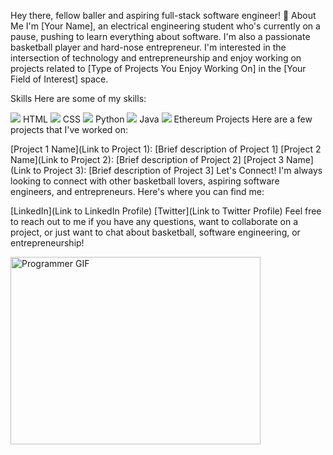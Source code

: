 Hey there, fellow baller and aspiring full-stack software engineer! 👋
About Me
I'm [Your Name], an electrical engineering student who's currently on a pause, pushing to learn everything about software. I'm also a passionate basketball player and hard-nose entrepreneur. I'm interested in the intersection of technology and entrepreneurship and enjoy working on projects related to [Type of Projects You Enjoy Working On] in the [Your Field of Interest] space.

Skills
Here are some of my skills:

<img src="https://img.icons8.com/color/48/000000/html-5--v1.png"/> HTML
<img src="https://img.icons8.com/color/48/000000/css3.png"/> CSS
<img src="https://img.icons8.com/color/48/000000/python--v1.png"/> Python
<img src="https://img.icons8.com/color/48/000000/java-coffee-cup-logo--v1.png"/> Java
<img src="https://img.icons8.com/color/48/000000/ethereum.png"/> Ethereum
Projects
Here are a few projects that I've worked on:

[Project 1 Name](Link to Project 1): [Brief description of Project 1]
[Project 2 Name](Link to Project 2): [Brief description of Project 2]
[Project 3 Name](Link to Project 3): [Brief description of Project 3]
Let's Connect!
I'm always looking to connect with other basketball lovers, aspiring software engineers, and entrepreneurs. Here's where you can find me:

[LinkedIn](Link to LinkedIn Profile)
[Twitter](Link to Twitter Profile)
Feel free to reach out to me if you have any questions, want to collaborate on a project, or just want to chat about basketball, software engineering, or entrepreneurship!

<img src="https://media.tenor.com/NOYF3f82b_gAAAAC/programmer.gif" alt="Programmer GIF" width="400" height="300">
